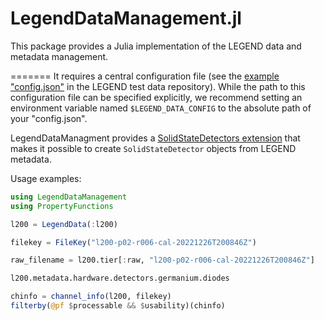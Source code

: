 # LegendDataManagement.jl

This package provides a Julia implementation of the LEGEND data and metadata management.


=======
It requires a central configuration file (see the [example "config.json"](https://github.com/legend-exp/legend-testdata/blob/main/data/legend_old/config.json) in the LEGEND test data repository). While the path to this configuration file can be specified explicitly, we recommend setting an environment variable named `$LEGEND_DATA_CONFIG` to the absolute path of your "config.json".

LegendDataManagment provides a [SolidStateDetectors extension](@ref) that makes it possible to create `SolidStateDetector` objects from LEGEND metadata.


Usage examples:

```julia
using LegendDataManagement
using PropertyFunctions

l200 = LegendData(:l200)

filekey = FileKey("l200-p02-r006-cal-20221226T200846Z")

raw_filename = l200.tier[:raw, "l200-p02-r006-cal-20221226T200846Z"]

l200.metadata.hardware.detectors.germanium.diodes

chinfo = channel_info(l200, filekey)
filterby(@pf $processable && $usability)(chinfo)
```
